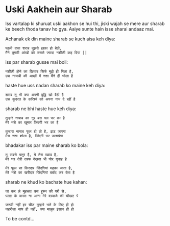 # Uski Aakhein aur Sharab

Iss vartalap ki shuruat uski aakhon se hui thi, jiski wajah se mere aur sharab ke beech thoda tanav ho gya.
Aaiye sunte hain isse sharai andaaz mai.

Achanak ek din maine sharab se kuch aisa keh diya:

```text
पहली दफा शराब मुझसे ख़फ़ा हो बैठी,
मैंने तुमारी आंखों को उससे ज्यादा नशीली कह दिया ||
```

iss par sharab gusse mai boli:

```text
नशीली होने का ख़िताब सिर्फ मुझे ही मिला है,
उस नायाबी की आखों में नशा मैंने ही घोला है
```

haste hue uss nadan sharab ko maine keh diya:

```text
शराब तू भी क्या अपनी बुद्धि खो बैठी है
उस कुदरत के करिश्मे को अपना नाम दे रहीं है
```

sharab ne bhi haste hue keh diya:

```text
तुम्हारे नायाब का नूर बस पल भर का है
मेरे नशे का खुमार जिंदगी भर का है
```

```text
तुम्हारा नायाब फूल ही तो है, झड़ जाएगा
मेरा नशा शोला है, जिंदगी भर जलायेगा
```

bhadakar iss par maine sharab ko bola:

```text
तू सबसे चतुर है, ये तेरा ख्वाब है,
मेरे घर तेरी तरफ देखना भी घोर गुनाह है
```

```text
मेरे फूल सा किरदार जिंदगियां महका जाता है,
तेरे नशे का खरीदार जिंदगियां बर्बाद कर देता है
```

sharab ne khud ko bachate hue kahan:

```text
जा कर ले मुहब्बत उस हुस्न की परी से,
पलट के वापस ना आना मेरे दरवाजे की चौखट पे
```

```text
जरूरी नहीं हर चीज तुम्हारे भले के लिए ही हो
जहरीला सांप ही नहीं, क्या मालूम इंसान ही हो 
```

To be contd...
